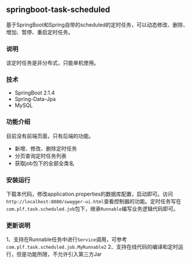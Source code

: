 ##  springboot-task-scheduled
基于SpringBoot和Spring自带的scheduled的定时任务，可以动态修改、删除、增加、暂停、重启定时任务。

### 说明

该定时任务是非分布式，只能单机使用。

### 技术

- SpringBoot 2.1.4 
- Spring-Data-Jpa 
- MySQL

### 功能介绍

目前没有前端页面，只有后端的功能。

- 新增、修改、删除定时任务
- 分页查询定时任务列表
- 获取job包下的全部全类名

### 安装运行

下载本代码，修改application.properties的数据库配置，启动即可。访问`http://localhost:8080/swagger-ui.html`查看控制器的功能。定时任务写在`com.plf.task.scheduled.job`包下，继承`Runnable`编写业务逻辑代码即可。

### 更新说明
1、支持在Runnable任务中进行`Service`调用，可参考`com.plf.task.scheduled.job.MyRunnable2`
2、支持在线代码的编译和定时运行，但是功能所限，不允许引入第三方Jar


